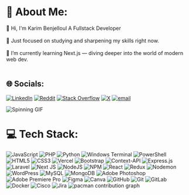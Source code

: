 # 💫 About Me:
👋 Hi, I'm Karim Benjelloul A Fullstack Developer<br><br>
🌌 Just focused on studying and sharpening my skills right now.<br><br>
🌱 I’m currently learning Next.js — diving deeper into the world of modern web dev.
<br><br>




## 🌐 Socials:
[![LinkedIn](https://img.shields.io/badge/LinkedIn-%230077B5.svg?logo=linkedin&logoColor=white)](www.linkedin.com/in/karim-ben-jelloul-623765270) [![Reddit](https://img.shields.io/badge/Reddit-%23FF4500.svg?logo=Reddit&logoColor=white)](https://reddit.com/user/Brando-Karim) [![Stack Overflow](https://img.shields.io/badge/-Stackoverflow-FE7A16?logo=stack-overflow&logoColor=white)](https://stackoverflow.com/users/28795772) [![X](https://img.shields.io/badge/X-black.svg?logo=X&logoColor=white)](https://x.com/Elrik_Karim) [![email](https://img.shields.io/badge/Email-D14836?logo=gmail&logoColor=white)](mailto:karimbenjelloul1@gmail.com) 

![Spinning GIF](https://media4.giphy.com/media/v1.Y2lkPTc5MGI3NjExazU2a2Y4Y2pkbHJjNXRwb3V5azZyajFrY2J3MGFxazZvdDR4Ym4wMyZlcD12MV9pbnRlcm5hbF9naWZfYnlfaWQmY3Q9cw/Ed5ikYyyLoWVI0Ko5f/giphy.gif)
# 💻 Tech Stack:
![JavaScript](https://img.shields.io/badge/javascript-%23323330.svg?style=flat&logo=javascript&logoColor=%23F7DF1E) ![PHP](https://img.shields.io/badge/php-%23777BB4.svg?style=flat&logo=php&logoColor=white) ![Python](https://img.shields.io/badge/python-3670A0?style=flat&logo=python&logoColor=ffdd54) ![Windows Terminal](https://img.shields.io/badge/Windows%20Terminal-%234D4D4D.svg?style=flat&logo=windows-terminal&logoColor=white) ![PowerShell](https://img.shields.io/badge/PowerShell-%235391FE.svg?style=flat&logo=powershell&logoColor=white) ![HTML5](https://img.shields.io/badge/html5-%23E34F26.svg?style=flat&logo=html5&logoColor=white) ![CSS3](https://img.shields.io/badge/css3-%231572B6.svg?style=flat&logo=css3&logoColor=white) ![Vercel](https://img.shields.io/badge/vercel-%23000000.svg?style=flat&logo=vercel&logoColor=white) ![Bootstrap](https://img.shields.io/badge/bootstrap-%238511FA.svg?style=flat&logo=bootstrap&logoColor=white) ![Context-API](https://img.shields.io/badge/Context--Api-000000?style=flat&logo=react) ![Express.js](https://img.shields.io/badge/express.js-%23404d59.svg?style=flat&logo=express&logoColor=%2361DAFB) ![Laravel](https://img.shields.io/badge/laravel-%23FF2D20.svg?style=flat&logo=laravel&logoColor=white) ![Next JS](https://img.shields.io/badge/Next-black?style=flat&logo=next.js&logoColor=white) ![NodeJS](https://img.shields.io/badge/node.js-6DA55F?style=flat&logo=node.js&logoColor=white) ![NPM](https://img.shields.io/badge/NPM-%23CB3837.svg?style=flat&logo=npm&logoColor=white) ![React](https://img.shields.io/badge/react-%2320232a.svg?style=flat&logo=react&logoColor=%2361DAFB) ![Redux](https://img.shields.io/badge/redux-%23593d88.svg?style=flat&logo=redux&logoColor=white) ![Nodemon](https://img.shields.io/badge/NODEMON-%23323330.svg?style=flat&logo=nodemon&logoColor=%BBDEAD) ![WordPress](https://img.shields.io/badge/WordPress-%23117AC9.svg?style=flat&logo=WordPress&logoColor=white) ![MySQL](https://img.shields.io/badge/mysql-4479A1.svg?style=flat&logo=mysql&logoColor=white) ![MongoDB](https://img.shields.io/badge/MongoDB-%234ea94b.svg?style=flat&logo=mongodb&logoColor=white) ![Adobe Photoshop](https://img.shields.io/badge/adobe%20photoshop-%2331A8FF.svg?style=flat&logo=adobe%20photoshop&logoColor=white) ![Adobe Premiere Pro](https://img.shields.io/badge/Adobe%20Premiere%20Pro-9999FF.svg?style=flat&logo=Adobe%20Premiere%20Pro&logoColor=white) ![Figma](https://img.shields.io/badge/figma-%23F24E1E.svg?style=flat&logo=figma&logoColor=white) ![Canva](https://img.shields.io/badge/Canva-%2300C4CC.svg?style=flat&logo=Canva&logoColor=white) ![GitHub](https://img.shields.io/badge/github-%23121011.svg?style=flat&logo=github&logoColor=white) ![Git](https://img.shields.io/badge/git-%23F05033.svg?style=flat&logo=git&logoColor=white) ![GitLab](https://img.shields.io/badge/gitlab-%23181717.svg?style=flat&logo=gitlab&logoColor=white) ![Docker](https://img.shields.io/badge/docker-%230db7ed.svg?style=flat&logo=docker&logoColor=white) ![Cisco](https://img.shields.io/badge/cisco-%23049fd9.svg?style=flat&logo=cisco&logoColor=black) ![Jira](https://img.shields.io/badge/jira-%230A0FFF.svg?style=flat&logo=jira&logoColor=white)
<picture>
  <source media="(prefers-color-scheme: dark)" srcset="https://raw.githubusercontent.com/brando-karim/brando-karim/output/pacman-contribution-graph-dark.svg">
  <source media="(prefers-color-scheme: light)" srcset="https://raw.githubusercontent.com/brando-karim/brando-karim/output/pacman-contribution-graph.svg">
  <img alt="pacman contribution graph" src="https://raw.githubusercontent.com/brando-karim/brando-karim/output/pacman-contribution-graph.svg">
</picture>

###


<!-- Proudly created with GPRM ( https://gprm.itsvg.in ) -->
